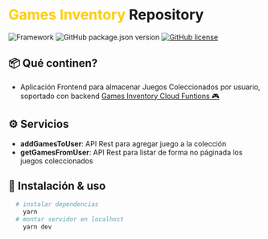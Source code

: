 # <span style="color: #FECE03">Games Inventory </span> Repository

![Framework](https://img.shields.io/badge/Framework-React-green?style=flat-square) ![GitHub package.json version](https://img.shields.io/github/package-json/v/HackbIade/react-games-inventory?style=flat-square) [![GitHub license](https://img.shields.io/github/license/HackbIade/react-games-inventory?style=flat-square)](https://github.com/HackbIade/react-games-inventory/blob/main/LICENSE)

## 📦 Qué continen?

- Aplicación Frontend para almacenar Juegos Coleccionados por usuario, soportado con backend [Games Inventory Cloud Funtions 🎮](https://github.com/HackbIade/cloud-functions-games-inventory)

## ⚙️ Servicios

- **addGamesToUser**: API Rest para agregar juego a la colección
- **getGamesFromUser**: API Rest para listar de forma no páginada los juegos coleccionados

## 🏁 Instalación & uso

```bash
  # instalar dependencias
    yarn
  # montar servidor en localhost
    yarn dev
```
